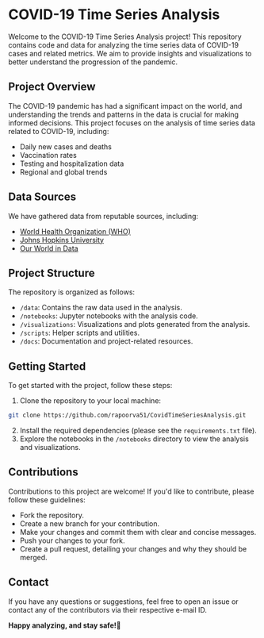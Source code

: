 
# COVID-19 Time Series Analysis

Welcome to the COVID-19 Time Series Analysis project! This repository contains code and data for analyzing the time series data of COVID-19 cases and related metrics. We aim to provide insights and visualizations to better understand the progression of the pandemic.

## Project Overview

The COVID-19 pandemic has had a significant impact on the world, and understanding the trends and patterns in the data is crucial for making informed decisions. This project focuses on the analysis of time series data related to COVID-19, including:

- Daily new cases and deaths
- Vaccination rates
- Testing and hospitalization data
- Regional and global trends

## Data Sources

We have gathered data from reputable sources, including:

- [World Health Organization (WHO)](https://www.who.int/)
- [Johns Hopkins University](https://github.com/CSSEGISandData/COVID-19)
- [Our World in Data](https://ourworldindata.org/covid-cases)

## Project Structure

The repository is organized as follows:

- `/data`: Contains the raw data used in the analysis.
- `/notebooks`: Jupyter notebooks with the analysis code.
- `/visualizations`: Visualizations and plots generated from the analysis.
- `/scripts`: Helper scripts and utilities.
- `/docs`: Documentation and project-related resources.

## Getting Started

To get started with the project, follow these steps:

1. Clone the repository to your local machine:

```bash
git clone https://github.com/rapoorva51/CovidTimeSeriesAnalysis.git
```
2. Install the required dependencies (please see the `requirements.txt` file).
3. Explore the notebooks in the `/notebooks` directory to view the analysis and visualizations.  


## Contributions
Contributions to this project are welcome! If you'd like to contribute, please follow these guidelines:  

- Fork the repository.
- Create a new branch for your contribution.
- Make your changes and commit them with clear and concise messages.
- Push your changes to your fork.
- Create a pull request, detailing your changes and why they should be merged.

## Contact
If you have any questions or suggestions, feel free to open an issue or contact any of the contributors via their respective e-mail ID.

**Happy analyzing, and stay safe!🙂**